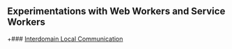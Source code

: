  ## Experimentations with Web Workers and Service Workers
 
+### [Interdomain Local Communication](inter-local-comm.md)
